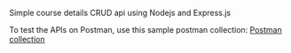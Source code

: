 Simple course details CRUD api using Nodejs and Express.js

To test the APIs on Postman, use this sample postman collection: [Postman collection](https://github.com/vashudevdhama/images/blob/master/devsnest-crud-js-p3.postman_collection.json)
